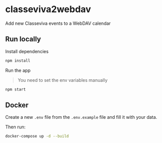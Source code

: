 # classeviva2webdav
Add new Classeviva events to a WebDAV calendar

## Run locally
Install dependencies
```bash
npm install
```

Run the app
> You need to set the env variables manually
```bash
npm start
```

## Docker
Create a new `.env` file from the `.env.example` file and fill it with your data.
    
Then run:
```bash
docker-compose up -d --build
```